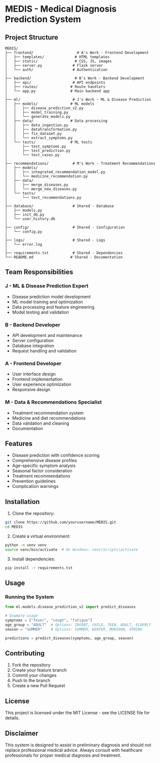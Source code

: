 # MEDIS - Medical Diagnosis Prediction System

## Project Structure
```
MEDIS/
├── frontend/                    # A's Work - Frontend Development
│   ├── templates/              # HTML templates
│   ├── static/                 # CSS, JS, images
│   ├── server.py              # Flask server
│   └── auth/                  # Authentication
│
├── backend/                    # B's Work - Backend Development
│   ├── api/                   # API endpoints
│   ├── routes/               # Route handlers
│   └── app.py                # Main backend app
│
├── ml/                        # J's Work - ML & Disease Prediction
│   ├── models/               # ML models
│   │   ├── disease_prediction_v2.py
│   │   ├── model_training.py
│   │   └── generate_models.py
│   ├── data/                 # Data processing
│   │   ├── data_ingestion.py
│   │   ├── datatransformation.py
│   │   ├── fix_dataset.py
│   │   └── extract_symptoms.py
│   └── tests/                # ML tests
│       ├── test_symptoms.py
│       ├── test_prediction.py
│       └── test_cases.py
│
├── recommendations/           # M's Work - Treatment Recommendations
│   ├── models/
│   │   ├── integrated_recommendation_model.py
│   │   └── medicine_recommendation.py
│   ├── data/
│   │   ├── merge_diseases.py
│   │   └── merge_new_diseases.py
│   └── tests/
│       └── test_recommendations.py
│
├── database/                  # Shared - Database
│   ├── models.py
│   ├── init_db.py
│   └── user_history.db
│
├── config/                    # Shared - Configuration
│   └── config.py
│
├── logs/                      # Shared - Logs
│   └── error.log
│
├── requirements.txt           # Shared - Dependencies
└── README.md                 # Shared - Documentation
```

## Team Responsibilities

### J - ML & Disease Prediction Expert
- Disease prediction model development
- ML model training and optimization
- Data processing and feature engineering
- Model testing and validation

### B - Backend Developer
- API development and maintenance
- Server configuration
- Database integration
- Request handling and validation

### A - Frontend Developer
- User interface design
- Frontend implementation
- User experience optimization
- Responsive design

### M - Data & Recommendations Specialist
- Treatment recommendation system
- Medicine and diet recommendations
- Data validation and cleaning
- Documentation

## Features
- Disease prediction with confidence scoring
- Comprehensive disease profiles
- Age-specific symptom analysis
- Seasonal factor consideration
- Treatment recommendations
- Prevention guidelines
- Complication warnings

## Installation

1. Clone the repository:
```bash
git clone https://github.com/yourusername/MEDIS.git
cd MEDIS
```

2. Create a virtual environment:
```bash
python -m venv venv
source venv/bin/activate  # On Windows: venv\Scripts\activate
```

3. Install dependencies:
```bash
pip install -r requirements.txt
```

## Usage

### Running the System
```python
from ml.models.disease_prediction_v2 import predict_diseases

# Example usage
symptoms = ["fever", "cough", "fatigue"]
age_group = "ADULT"  # Options: INFANT, CHILD, TEEN, ADULT, ELDERLY
season = "SUMMER"    # Options: SUMMER, WINTER, MONSOON, SPRING

predictions = predict_diseases(symptoms, age_group, season)
```

## Contributing
1. Fork the repository
2. Create your feature branch
3. Commit your changes
4. Push to the branch
5. Create a new Pull Request

## License
This project is licensed under the MIT License - see the LICENSE file for details.

## Disclaimer
This system is designed to assist in preliminary diagnosis and should not replace professional medical advice. Always consult with healthcare professionals for proper medical diagnosis and treatment.